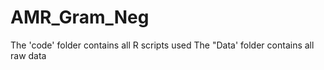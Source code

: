 # AMR_Gram_Neg

The 'code' folder contains all R scripts used
The "Data' folder contains all raw data
